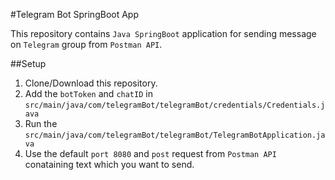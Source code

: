 #Telegram Bot SpringBoot App

This repository contains `Java SpringBoot` application for sending message on `Telegram` group from `Postman API`.

##Setup

1. Clone/Download this repository.
2. Add the `botToken` and `chatID` in `src/main/java/com/telegramBot/telegramBot/credentials/Credentials.java`
3. Run the `src/main/java/com/telegramBot/telegramBot/TelegramBotApplication.java`
4. Use the default `port 8080` and `post` request from `Postman API` conataining text which you want to send.
